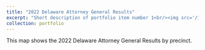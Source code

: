 ```yaml
---
title: "2022 Delaware Attorney General Results"
excerpt: "Short description of portfolio item number 1<br/><img src='/images/2022 Delaware Attorney General Results by Precinct.png'>"
collection: portfolio
---
```


This map shows the 2022 Delaware Attorney General Results by precinct. 
